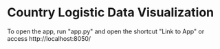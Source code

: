 # Country Logistic Data Visualization
To open the app, run "app.py" and open the shortcut "Link to App" or access http://localhost:8050/
